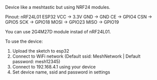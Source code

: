 Device like a meshtastic but using NRF24 modules.

Pinout:
nRF24L01    ESP32
VCC    ->   3.3V
GND    ->   GND
CE     ->   GPIO4
CSN    ->   GPIO5
SCK    ->   GPIO18
MOSI   ->   GPIO23
MISO   ->   GPIO19

You can use 2G4M27D module instad of nRF24L01.

To use the device:
1. Upload the sketch to esp32
2. Connect to WiFi network (Default ssid: MeshNetwork | Default password: mesh12345)
3. Connect to 192.168.4.1 using your device
4. Set device name, ssid and password in settings
